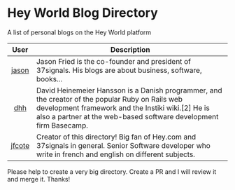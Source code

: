 # Hey World Blog Directory
A list of personal blogs on the Hey World platform

| User                                          | Description                                                           | 
|:---------------------------------------------:|-----------------------------------------------------------------------|
| [jason](https://world.hey.com/jason)          | Jason Fried is the co-founder and president of 37signals. His blogs are about business, software, books...  |
| [dhh](https://world.hey.com/dhh)              | David Heinemeier Hansson is a Danish programmer, and the creator of the popular Ruby on Rails web development framework and the Instiki wiki.[2] He is also a partner at the web-based software development firm Basecamp. |
| [jfcote](https://world.hey.com/jfcote)        | Creator of this directory! Big fan of Hey.com and 37signals in general. Senior Software developer who write in french and english on different subjects. |

Please help to create a very big directory. Create a PR and I will review it and merge it. Thanks!
